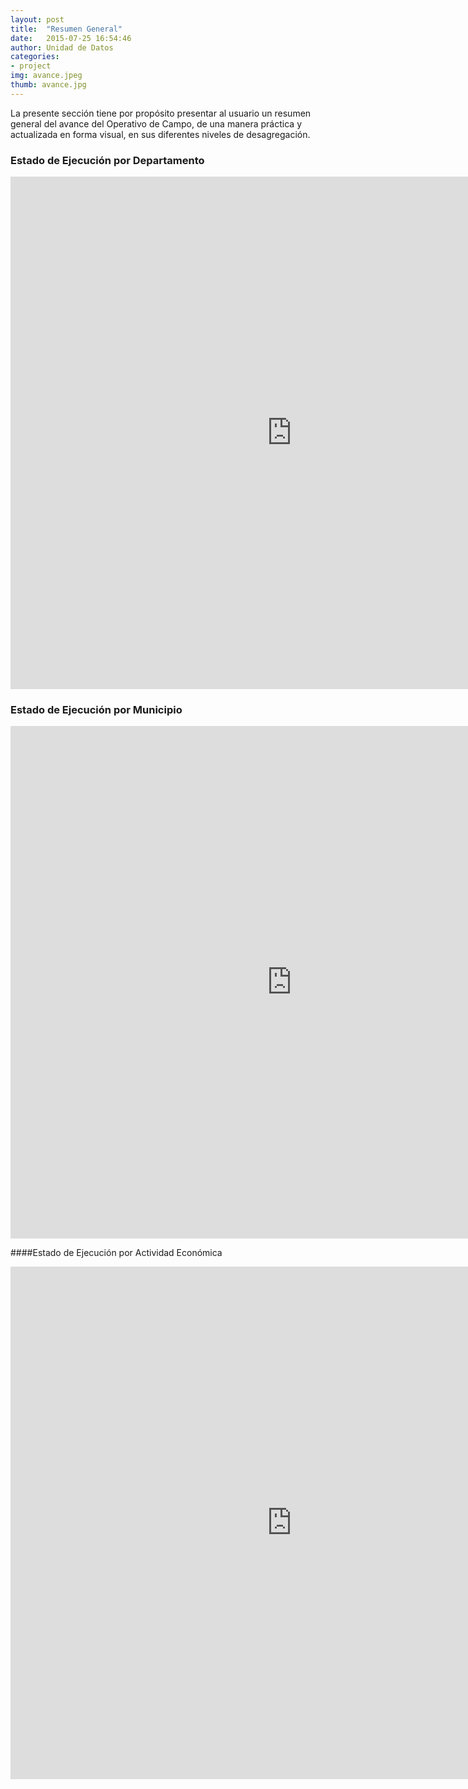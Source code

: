 ```yaml
---
layout: post
title:  "Resumen General"
date:   2015-07-25 16:54:46
author: Unidad de Datos
categories:
- project
img: avance.jpeg
thumb: avance.jpg
---
```


<p>La presente sección tiene por propósito presentar al usuario un resumen general del avance del Operativo de Campo, de una manera práctica y actualizada en forma visual, en sus diferentes niveles de desagregación.</p>
<div class="hline"></div>

### Estado de Ejecución por Departamento
<iframe frameborder="0" src="http://aru.noip.me/actjiwasa/idep.html" width="900" height="820" align="center"></iframe> 
<div class="hline"></div>

### Estado de Ejecución por Municipio
<iframe frameborder="0" src="http://aru.noip.me/actjiwasa/imun.html" width="900" height="820" align="center"></iframe> 
<div class="hline"></div>

####Estado de Ejecución por Actividad Económica
<iframe frameborder="0" src="http://aru.noip.me/actjiwasa/iact.html" width="900" height="820" align="center"></iframe> 


